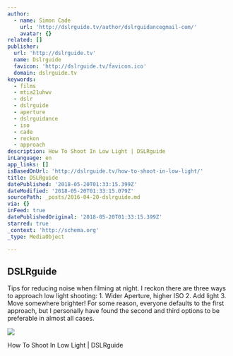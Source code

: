 ```yaml
---
author:
  - name: Simon Cade
    url: 'http://dslrguide.tv/author/dslrguidancegmail-com/'
    avatar: {}
related: []
publisher:
  url: 'http://dslrguide.tv'
  name: Dslrguide
  favicon: 'http://dslrguide.tv/favicon.ico'
  domain: dslrguide.tv
keywords:
  - films
  - mtia21uhwv
  - dslr
  - dslrguide
  - aperture
  - dslrguidance
  - iso
  - cade
  - reckon
  - approach
description: How To Shoot In Low Light | DSLRguide
inLanguage: en
app_links: []
isBasedOnUrl: 'http://dslrguide.tv/how-to-shoot-in-low-light/'
title: DSLRguide
datePublished: '2018-05-20T01:33:15.399Z'
dateModified: '2018-05-20T01:33:15.079Z'
sourcePath: _posts/2016-04-20-dslrguide.md
via: {}
inFeed: true
datePublishedOriginal: '2018-05-20T01:33:15.399Z'
starred: true
_context: 'http://schema.org'
_type: MediaObject

---
```

<article style=""><h1>DSLRguide</h1><p>Tips for reducing noise when filming at night. I reckon there are three ways to approach low light shooting: 1. Wider Aperture, higher ISO 2. Add light 3. Move somewhere brighter! For some reason, everyone defaults to the first approach, but I personally have found the second and third options to be preferable in almost all cases.</p><img src="http://dslrguide.tv/wp-content/uploads/2016/04/lowlight-blog-1024x640.jpg" /></article>

How To Shoot In Low Light | DSLRguide